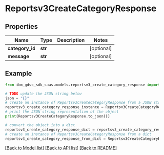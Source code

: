 # Reportsv3CreateCategoryResponse


## Properties

Name | Type | Description | Notes
------------ | ------------- | ------------- | -------------
**category_id** | **str** |  | [optional] 
**message** | **str** |  | [optional] 

## Example

```python
from ibm_gdsc_sdk_saas.models.reportsv3_create_category_response import Reportsv3CreateCategoryResponse

# TODO update the JSON string below
json = "{}"
# create an instance of Reportsv3CreateCategoryResponse from a JSON string
reportsv3_create_category_response_instance = Reportsv3CreateCategoryResponse.from_json(json)
# print the JSON string representation of the object
print(Reportsv3CreateCategoryResponse.to_json())

# convert the object into a dict
reportsv3_create_category_response_dict = reportsv3_create_category_response_instance.to_dict()
# create an instance of Reportsv3CreateCategoryResponse from a dict
reportsv3_create_category_response_from_dict = Reportsv3CreateCategoryResponse.from_dict(reportsv3_create_category_response_dict)
```
[[Back to Model list]](../README.md#documentation-for-models) [[Back to API list]](../README.md#documentation-for-api-endpoints) [[Back to README]](../README.md)


